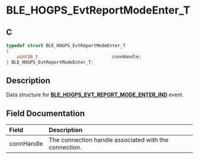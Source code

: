 # BLE_HOGPS_EvtReportModeEnter_T

## C

```c
typedef struct BLE_HOGPS_EvtReportModeEnter_T
{
    uint16_t                            connHandle;
} BLE_HOGPS_EvtReportModeEnter_T;
```

## Description

Data structure for **[BLE_HOGPS_EVT_REPORT_MODE_ENTER_IND](GUID-FD46DA44-7917-4D0D-B093-1B426A48DF54.md)** event.


## Field Documentation

|Field|Description|
|:---|:---|
|connHandle|The connection handle associated with the connection.|

